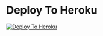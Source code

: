 
# Deploy To Heroku

[![Deploy To Heroku](https://www.herokucdn.com/deploy/button.svg)](https://heroku.com/deploy?template=https://github.com/Rohanthakur360/New_Txt_Random)

